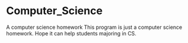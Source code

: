 # Computer_Science
A computer science homework
This program is just a computer science homework. Hope it can help students majoring in CS.
